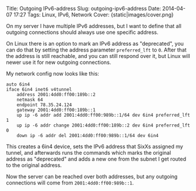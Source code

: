 Title: Outgoing IPv6-address
Slug: outgoing-ipv6-address
Date: 2014-04-07 17:27
Tags: Linux, IPv6, Network
Cover: {static|images/cover.png}

On my server I have multiple IPv6 addresses, but I want to define that all outgoing connections should always use one specific address.

On Linux there is an option to mark an IPv6 address as "deprecated", you can do that by setting the address parameter `preferred_lft` to `0`. After that the address is still reachable, and you can still respond over it, but Linux will newer use it for new outgoing connections.

My network config now looks like this:

```
auto 6in4
iface 6in4 inet6 v4tunnel
	address 2001:4dd0:ff00:189b::2
	netmask 64
	endpoint 78.35.24.124
	gateway 2001:4dd0:ff00:189b::1
	up ip -6 addr add 2001:4dd0:ff00:989b::1/64 dev 6in4 preferred_lft 1
	up ip -6 addr change 2001:4dd0:ff00:189b::2 dev 6in4 preferred_lft 0
	down ip -6 addr del 2001:4dd0:ff00:989b::1/64 dev 6in4
```

This creates a 6in4 device, sets the IPv6 address that SixXs assigned my tunnel, and afterwards runs the commands which marks the original address as "deprecated" and adds a new one from the subnet I get routed to the original address.

Now the server can be reached over both addresses, but any outgoing connections will come from `2001:4dd0:ff00:989b::1`.
